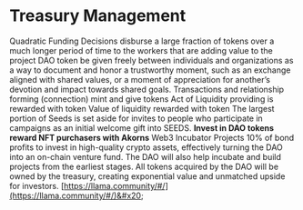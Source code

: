 # Treasury Management

Quadratic Funding Decisions disburse a large fraction of tokens over a much longer period of time to the workers that are adding value to the project DAO token be given freely between individuals and organizations as a way to document and honor a trustworthy moment, such as an exchange aligned with shared values, or a moment of appreciation for another’s devotion and impact towards shared goals. Transactions and relationship forming (connection) mint and give tokens Act of Liquidity providing is rewarded with token Value of liquidity rewarded with token The largest portion of Seeds is set aside for invites to people who participate in campaigns as an initial welcome gift into SEEDS. **Invest in DAO tokens reward NFT purchasers with Akorns** Web3 Incubator Projects  10% of bond profits to invest in high-quality crypto assets, effectively turning the DAO into an on-chain venture fund. The DAO will also help incubate and build projects from the earliest stages. All tokens acquired by the DAO will be owned by the treasury, creating exponential value and unmatched upside for investors. [https://llama.community/#/](https://llama.community/#/)&#x20;
